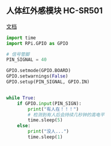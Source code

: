## 人体红外感模块 HC-SR501

[文档](https://docs.particle.io/assets/datasheets/makerkit/pir-sensor.pdf)


```python
import time
import RPi.GPIO as GPIO

# 信号管脚
PIN_SIGNAL = 40

GPIO.setmode(GPIO.BOARD)
GPIO.setwarnings(False)
GPIO.setup(PIN_SIGNAL, GPIO.IN)


while True:
    if GPIO.input(PIN_SIGN):
        print("有人在！！！")
        # 检测到有人后会持续几秒钟的高电平
        time.sleep(5)
    else:
        print("没人...")
        time.sleep(1)
```